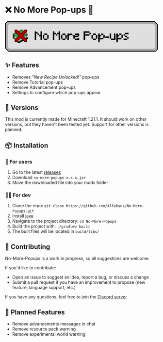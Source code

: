 # ❌ No More Pop-ups 💬

![Banner](icons/banner.png)

## ✨ Features

- Removes _"New Recipe Unlocked!"_ pop-ups
- Remove Tutorial pop-ups
- Remove Advancement pop-ups
- Settings to configure which pop-ups appear

## 🔄 Versions

This mod is currently made for Minecraft 1.21.1.
It should work on other versions, but they haven't been tested yet.
Support for other versions is planned.

## 📦 Installation

### 👤 For users

1. Go to the latest [releases](https://github.com/Alfakynz/No-More-Popups/releases/latest)
2. Download `no-more-popups-x.x.x.jar`
3. Move the downloaded file into your mods folder

### 👨‍💻 For dev

1. Clone the repo: `git clone https://github.com/Alfakynz/No-More-Popups.git`
2. Install [java](https://java.com)
3. Navigate to the project directory: `cd No-More-Popups`
4. Build the project with: `./gradlew build`
5. The built files will be located in `build/libs/`

## 🤝 Contributing

No-More-Popups is a work in progress, so all suggestions are welcome.

If you'd like to contribute:

- Open an issue to suggest an idea, report a bug, or discuss a change
- Submit a pull request if you have an improvement to propose (new feature, language support, etc.)

If you have any questions, feel free to join the [Discord server](https://discord.gg/TcmUQHZ5U4)

## 🚀 Planned Features

- Remove advancements messages in chat
- Remove resource pack warning
- Remove experimental world warning
